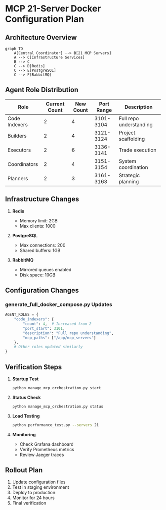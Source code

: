 # MCP 21-Server Docker Configuration Plan

## Architecture Overview

```mermaid
graph TD
    A[Central Coordinator] --> B[21 MCP Servers]
    A --> C[Infrastructure Services]
    B --> C
    C --> D[Redis]
    C --> E[PostgreSQL]
    C --> F[RabbitMQ]
```

## Agent Role Distribution

| Role | Current Count | New Count | Port Range | Description |
|------|--------------|----------|------------|-------------|
| Code Indexers | 2 | 4 | 3101-3104 | Full repo understanding |
| Builders | 2 | 4 | 3121-3124 | Project scaffolding |
| Executors | 2 | 6 | 3136-3141 | Trade execution |
| Coordinators | 2 | 4 | 3151-3154 | System coordination |
| Planners | 2 | 3 | 3161-3163 | Strategic planning |

## Infrastructure Changes

1. **Redis**
   - Memory limit: 2GB
   - Max clients: 1000

2. **PostgreSQL**
   - Max connections: 200
   - Shared buffers: 1GB

3. **RabbitMQ**
   - Mirrored queues enabled
   - Disk space: 10GB

## Configuration Changes

### generate_full_docker_compose.py Updates

```python
AGENT_ROLES = {
    "code_indexers": {
        "count": 4,  # Increased from 2
        "port_start": 3101,
        "description": "Full repo understanding",
        "mcp_paths": ["/app/mcp_servers"]
    },
    # Other roles updated similarly
}
```

## Verification Steps

1. **Startup Test**
   ```bash
   python manage_mcp_orchestration.py start
   ```

2. **Status Check**
   ```bash
   python manage_mcp_orchestration.py status
   ```

3. **Load Testing**
   ```bash
   python performance_test.py --servers 21
   ```

4. **Monitoring**
   - Check Grafana dashboard
   - Verify Prometheus metrics
   - Review Jaeger traces

## Rollout Plan

1. Update configuration files
2. Test in staging environment
3. Deploy to production
4. Monitor for 24 hours
5. Final verification